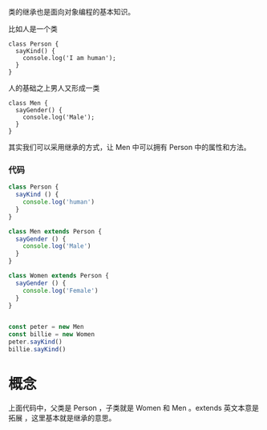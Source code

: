 类的继承也是面向对象编程的基本知识。

比如人是一个类
```
class Person {
  sayKind() {
    console.log('I am human');
  }
}
```
人的基础之上男人又形成一类
```
class Men {
  sayGender() {
    console.log('Male');
  }
}
```
其实我们可以采用继承的方式，让 Men 中可以拥有 Person 中的属性和方法。

### 代码

```js
class Person {
  sayKind () {
    console.log('human')
  }
}

class Men extends Person {
  sayGender () {
    console.log('Male')
  }
}

class Women extends Person {
  sayGender () {
    console.log('Female')
  }
}


const peter = new Men
const billie = new Women
peter.sayKind()
billie.sayKind()
```
# 概念

上面代码中，父类是 Person ，子类就是 Women 和 Men 。extends 英文本意是拓展 ，这里基本就是继承的意思。

